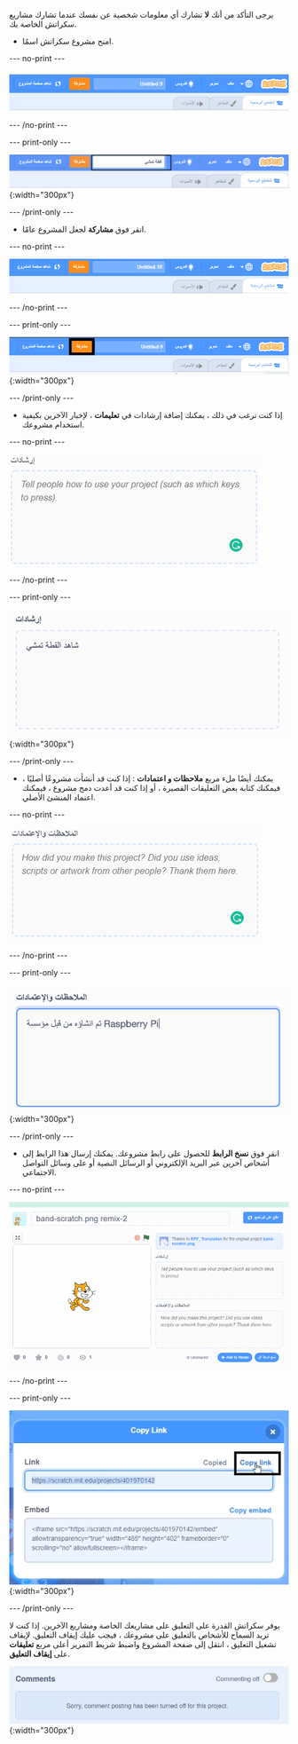 يرجى التأكد من أنك **لا** تشارك أي معلومات شخصية عن نفسك عندما تشارك مشاريع سكراتش الخاصة بك.

- امنح مشروع سكراتش اسمًا.

--- no-print ---

![تغيير "بدون عنوان" إلى "قط يمشي " لتسمية المشروع ، في المربع الموجود على يسار زر "مشاركة" البرتقالي.](images/name_file.gif)

--- /no-print ---

--- print-only ---

![مربع اسم المشروع مع تمييز الاسم الجديد "Walking Cat" ، على يسار زر "مشاركة" البرتقالي أعلى الشاشة.](images/name_file.png){:width="300px"}

--- /print-only ---

- انقر فوق **مشاركة** لجعل المشروع عامًا.

--- no-print ---

![النقر فوق الزر البرتقالي "مشاركة" أعلى الشاشة. بعد ذلك ، تظهر رسالة تقول "الآن مشروعك مشارك ."](images/share.gif)

--- /no-print ---

--- print-only ---

![تم تمييز زر "مشاركة" البرتقالي أعلى الشاشة.](images/share.png){:width="300px"}

--- /print-only ---

- إذا كنت ترغب في ذلك ، يمكنك إضافة إرشادات في **تعليمات** ، لإخبار الآخرين بكيفية استخدام مشروعك.

--- no-print ---

![كتابة "شاهد القطة تمشي" في مربع "التعليمات".](images/add_instructions.gif)

--- /no-print ---

--- print-only ---

![مربع "التعليمات" ، الذي يظهر "مشاهدة القط يمشي" مكتوبًا.](images/add_instructions.png){:width="300px"}

--- /print-only ---

- يمكنك أيضًا ملء مربع **ملاحظات و اعتمادات** : إذا كنت قد أنشأت مشروعًا أصليًا ، فيمكنك كتابة بعض التعليقات القصيرة ، أو إذا كنت قد أعدت دمج مشروع ، فيمكنك اعتماد المنشئ الأصلي.

--- no-print ---

![كتابة "بواسطة The Raspberry Pi Foundation" في مربع "الملاحظات والاعتمادات".](images/notes_and_credits.gif)

--- /no-print ---

--- print-only ---

![مربع "الملاحظات والاعتمادات" ، الذي يظهر "صنع Raspberry Pi Foundation". مكتوبًا فيه.](images/notes_and_credits.png){:width="300px"}

--- /print-only ---

- انقر فوق **نسخ الرابط** للحصول على رابط مشروعك. يمكنك إرسال هذا الرابط إلى أشخاص آخرين عبر البريد الإلكتروني أو الرسائل النصية أو على وسائل التواصل الاجتماعي.

--- no-print ---

![النقر فوق "نسخ الرابط" ، والذي يفتح مربع حوار "نسخ الرابط". ثم ، في مربع الحوار ، قم بتمييز عنوان URL ضمن "الرابط" ، واختيار "نسخ الرابط".](images/copy_link.gif)

--- /no-print ---

--- print-only ---

![تم تمييز زر "نسخ الرابط" في مربع الحوار "نسخ الرابط".](images/copy_link.png){:width="300px"}

--- /print-only ---

يوفر سكراتش القدرة على التعليق على مشاريعك الخاصة ومشاريع الآخرين. إذا كنت لا تريد السماح للأشخاص بالتعليق على مشروعك ، فيجب عليك إيقاف التعليق. لإيقاف تشغيل التعليق ، انتقل إلى صفحة المشروع واضبط شريط التمرير أعلى مربع **تعليقات** على **إيقاف التعليق**.

![شريط التمرير أعلى مربع "التعليقات" في موقع "إيقاف التعليق". تظهر رسالة تقول "عذرًا ، تم إيقاف نشر التعليقات لهذا المشروع](images/comments-off.png){:width="300px"}
